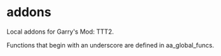 # addons
Local addons for Garry's Mod: TTT2.

Functions that begin with an underscore are defined in aa_global_funcs.
